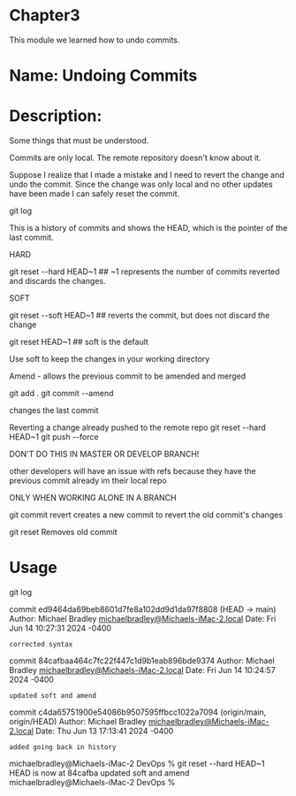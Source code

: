 # Chapter3
This module we learned how to undo commits.

# Name: Undoing Commits

# Description: 

Some things that must be understood.

Commits are only local. The remote repository doesn't know about it.

Suppose I realize that I made a mistake and I need to revert the change and undo the commit.  Since the change was only local and no other updates have been made I can safely reset the commit.

git log

This is a history of commits and shows the HEAD, which is the pointer of the last commit.

HARD

git reset --hard HEAD~1  ## ~1 represents the number of commits reverted and discards the changes.

SOFT

git reset --soft HEAD~1  ## reverts the commit, but does not discard the change

git reset HEAD~1 ## soft is the default

Use soft to keep the changes in your working directory


Amend - allows the previous commit to be amended and merged    

git add .
git commit --amend

changes the last commit

Reverting a change already pushed to the remote repo
git reset --hard HEAD~1
git push --force

DON'T DO THIS IN MASTER OR DEVELOP BRANCH!

other developers will have an issue with refs because they have the previous commit already im their local repo

ONLY WHEN WORKING ALONE IN A BRANCH

git commit revert <commit hash>
creates a new commit to revert the old commit's changes

git reset <commit hash>
Removes old commit



# Usage

git log

commit ed9464da69beb8601d7fe8a102dd9d1da97f8808 (HEAD -> main)
Author: Michael Bradley <michaelbradley@Michaels-iMac-2.local>
Date:   Fri Jun 14 10:27:31 2024 -0400

    corrected syntax

commit 84cafbaa464c7fc22f447c1d9b1eab896bde9374
Author: Michael Bradley <michaelbradley@Michaels-iMac-2.local>
Date:   Fri Jun 14 10:24:57 2024 -0400

    updated soft and amend

commit c4da65751900e54086b9507595ffbcc1022a7094 (origin/main, origin/HEAD)
Author: Michael Bradley <michaelbradley@Michaels-iMac-2.local>
Date:   Thu Jun 13 17:13:41 2024 -0400

    added going back in history

 michaelbradley@Michaels-iMac-2 DevOps % git reset --hard HEAD~1
HEAD is now at 84cafba updated soft and amend
michaelbradley@Michaels-iMac-2 DevOps % 
